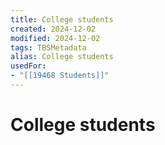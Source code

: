 ```yaml
---
title: College students
created: 2024-12-02
modified: 2024-12-02
tags: TBSMetadata
alias: College students
usedFor:
- "[[19468 Students]]"
---
```

# College students
